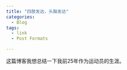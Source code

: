 ```yaml
---
title: "四肢发达，头脑发达"
categories:
  - Blog
tags:
  - link
  - Post Formats

---
```

这篇博客我想总结一下我前25年作为运动员的生涯。